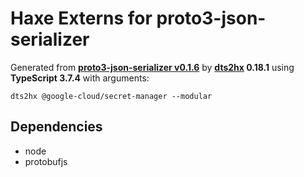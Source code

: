 # Haxe Externs for proto3-json-serializer

Generated from **[proto3-json-serializer v0.1.6](https://github.com/googleapis/proto3-json-serializer-nodejs#readme)** by **[dts2hx](https://github.com/haxiomic/dts2hx) 0.18.1** using **TypeScript 3.7.4** with arguments:

	dts2hx @google-cloud/secret-manager --modular

## Dependencies
- node
- protobufjs
